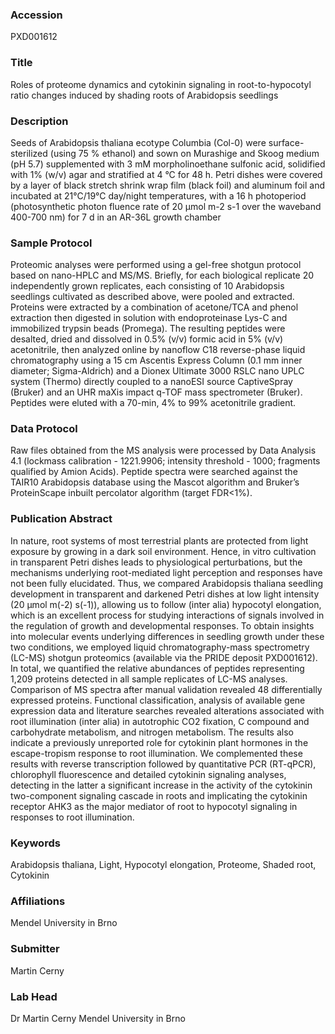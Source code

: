 ### Accession
PXD001612

### Title
Roles of proteome dynamics and cytokinin signaling in root-to-hypocotyl ratio changes induced by shading roots of Arabidopsis seedlings

### Description
Seeds of Arabidopsis thaliana ecotype Columbia (Col-0) were surface-sterilized (using 75 % ethanol) and sown on Murashige and Skoog medium (pH 5.7) supplemented with 3 mM morpholinoethane sulfonic acid, solidified with 1% (w/v) agar and stratified at 4 °C for 48 h. Petri dishes were covered by a layer of black stretch shrink wrap film (black foil) and aluminum foil and incubated at 21°C/19°C day/night temperatures, with a 16 h photoperiod (photosynthetic photon fluence rate of 20 μmol m-2 s-1 over the waveband 400-700 nm) for 7 d in an AR-36L growth chamber

### Sample Protocol
Proteomic analyses were performed using a gel-free shotgun protocol based on nano-HPLC and MS/MS. Briefly, for each biological replicate 20 independently grown replicates, each consisting of 10 Arabidopsis seedlings cultivated as described above, were pooled and extracted. Proteins were extracted by a combination of acetone/TCA and phenol extraction then digested in solution with endoproteinase Lys-C and immobilized trypsin beads (Promega). The resulting peptides were desalted, dried and dissolved in 0.5% (v/v) formic acid in 5% (v/v) acetonitrile, then analyzed online by nanoflow C18 reverse-phase liquid chromatography using a 15 cm Ascentis Express Column (0.1 mm inner diameter; Sigma-Aldrich) and a Dionex Ultimate 3000 RSLC nano UPLC system (Thermo) directly coupled to a nanoESI source CaptiveSpray (Bruker) and an UHR maXis impact q-TOF mass spectrometer (Bruker). Peptides were eluted with a 70-min, 4% to 99% acetonitrile gradient.

### Data Protocol
Raw files obtained from the MS analysis were processed by Data Analysis 4.1 (lockmass calibration - 1221.9906; intensity threshold - 1000; fragments qualified by Amion Acids). Peptide spectra were searched against the TAIR10 Arabidopsis database using the Mascot algorithm and Bruker’s ProteinScape inbuilt percolator algorithm (target FDR<1%).

### Publication Abstract
In nature, root systems of most terrestrial plants are protected from light exposure by growing in a dark soil environment. Hence, in vitro cultivation in transparent Petri dishes leads to physiological perturbations, but the mechanisms underlying root-mediated light perception and responses have not been fully elucidated. Thus, we compared Arabidopsis thaliana seedling development in transparent and darkened Petri dishes at low light intensity (20 &#xb5;mol m(-2) s(-1)), allowing us to follow (inter alia) hypocotyl elongation, which is an excellent process for studying interactions of signals involved in the regulation of growth and developmental responses. To obtain insights into molecular events underlying differences in seedling growth under these two conditions, we employed liquid chromatography-mass spectrometry (LC-MS) shotgun proteomics (available via the PRIDE deposit PXD001612). In total, we quantified the relative abundances of peptides representing 1,209 proteins detected in all sample replicates of LC-MS analyses. Comparison of MS spectra after manual validation revealed 48 differentially expressed proteins. Functional classification, analysis of available gene expression data and literature searches revealed alterations associated with root illumination (inter alia) in autotrophic CO2 fixation, C compound and carbohydrate metabolism, and nitrogen metabolism. The results also indicate a previously unreported role for cytokinin plant hormones in the escape-tropism response to root illumination. We complemented these results with reverse transcription followed by quantitative PCR (RT-qPCR), chlorophyll fluorescence and detailed cytokinin signaling analyses, detecting in the latter a significant increase in the activity of the cytokinin two-component signaling cascade in roots and implicating the cytokinin receptor AHK3 as the major mediator of root to hypocotyl signaling in responses to root illumination.

### Keywords
Arabidopsis thaliana, Light, Hypocotyl elongation, Proteome, Shaded root, Cytokinin

### Affiliations
Mendel University in Brno

### Submitter
Martin Cerny

### Lab Head
Dr Martin Cerny
Mendel University in Brno


